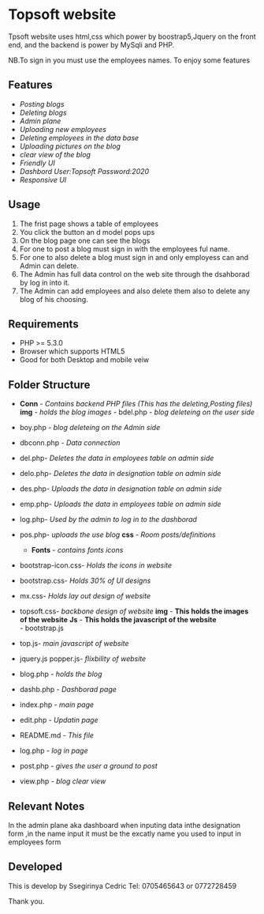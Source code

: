 # Topsoft website

Tpsoft website uses html,css which power by boostrap5,Jquery on the front end,
and the backend is power by MySqli and PHP.

NB.To sign in you must use the employees names.
To enjoy some features

## Features
- *Posting blogs*
- *Deleting blogs*
- *Admin plane*
- *Uploading new employees*
- *Deleting employees in the data base*
- *Uploading pictures on the blog*
- *clear view of the blog*
- *Friendly UI*
- *Dashbord User:Topsoft Password:2020*
- *Responsive UI*

## Usage

 1. The frist page shows a table of employees
 2. You click the button an d model pops ups 
 3. On the blog page one can see the blogs 
 4. For one to post a blog must sign in with the employees ful name. 
 5. For one to also delete a blog must sign in and only employess can and Admin can delete.
 6. The Admin has full data control on the web site through the dsahborad by log in into it.
 7. The Admin can add employees and also delete them also to delete any blog of his choosing.

## Requirements

 - PHP >= 5.3.0
 - Browser which supports HTML5
 - Good for both Desktop and mobile veiw

## Folder Structure

- **Conn**	- *Contains backend PHP files (This has the deleting,Posting files)*
     **img** - *holds the blog images*
               - bdel.php - *blog deleteing on the user side*
- boy.php - *blog deleteing on the Admin side*
- dbconn.php - *Data connection*
- del.php- *Deletes the data in employees table on admin side*
- delo.php- *Deletes the data in designation table on admin side*
- des.php- *Uploads the data in designation table on admin side*
- emp.php- *Uploads the data in employees table on admin side*
- log.php- *Used by the admin to log in to the dashborad*
- pos.php- *uploads the use blog*
**css** - *Room posts/definitions*
	- **Fonts** - *contains fonts icons*
- bootstrap-icon.css- *Holds the icons in website*
- bootstrap.css- *Holds 30% of UI designs*
- mx.css- *Holds lay out design of website*
- topsoft.css- *backbone design of website*
**img** - **This holds the images of the website**
**Js** - **This holds the javascript of the website**	
	    - bootstrap.js
- top.js- *main javascript of website*
- jquery.js popper.js- *flixbility of website*

- blog.php - *holds the blog*
- dashb.php - *Dashborad page*
- index.php - *main page*
- edit.php - *Updatin page*
- README.md - *This file*
- log.php - *log in page*
- post.php - *gives the user a ground to post*
- view.php - *blog clear view*


## Relevant Notes
In the admin plane aka dashboard when inputing data inthe designation form ,in the name input it must be the excatly name you used to input in employees form


## Developed
This is develop by Ssegirinya Cedric
Tel: 0705465643 or 0772728459


Thank you.
